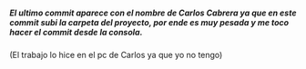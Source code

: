 ##### El ultimo commit aparece con el nombre de Carlos Cabrera ya que en este commit subi la carpeta del proyecto, por ende es muy pesada y me toco hacer el commit desde la consola.
(El trabajo lo hice en el pc de Carlos ya que yo no tengo)
